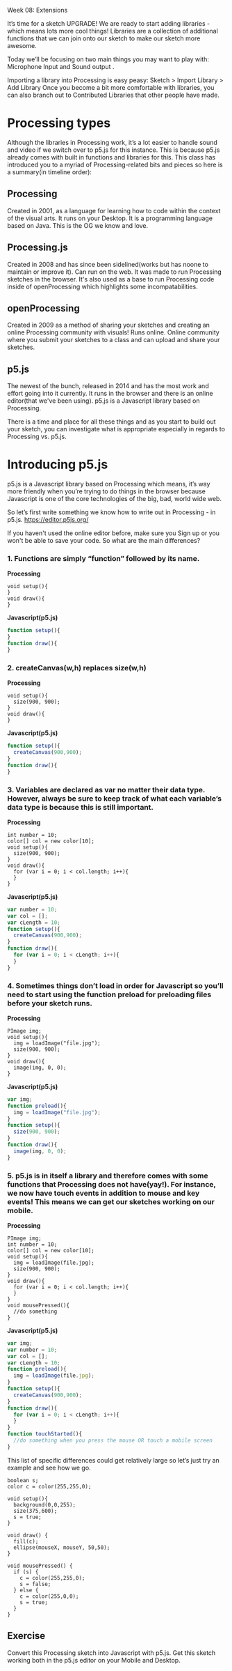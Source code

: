 Week 08: Extensions

It’s time for a sketch UPGRADE! We are ready to start adding libraries - which means lots
more cool things! Libraries are a collection of additional functions that we can join onto our
sketch to make our sketch more awesome.

Today we’ll be focusing on two main things you may want to play with: Microphone Input
and Sound output .

Importing a library into Processing is easy peasy: Sketch > Import Library > Add Library
Once you become a bit more comfortable with libraries, you can also branch out to
Contributed Libraries that other people have made.

# Processing types

Although the libraries in Processing work, it’s a lot easier to handle sound and video if we
switch over to p5.js for this instance. This is because p5.js already comes with built in
functions and libraries for this. This class has introduced you to a myriad of
Processing-related bits and pieces so here is a summary(in timeline order):

## Processing
Created in 2001, as a language for learning how to code within the context of the visual arts.
It runs on your Desktop. It is a programming language based on Java. This is the OG we know and love.

## Processing.js
Created in 2008 and has since been sidelined(works but has noone to maintain or improve it). Can run on the web. It was made to run Processing sketches in the browser. It's also used as a base to run Processing code inside of openProcessing which highlights some incompatabilities.

## openProcessing
Created in 2009 as a method of sharing your sketches and creating an online Processing community with visuals! Runs online. Online community where you submit your sketches to a class and can upload and share your sketches.

## p5.js
The newest of the bunch, released in 2014 and has the most work and effort going into it currently. It runs in the browser and there is an online editor(that we've been using). p5.js is a Javascript library based on Processing.

There is a time and place for all these things and as you start to build out your sketch, you
can investigate what is appropriate especially in regards to Processing vs. p5.js.

# Introducing p5.js
p5.js is a Javascript library based on Processing which means, it’s way more friendly when
you’re trying to do things in the browser because Javascript is one of the core technologies
of the big, bad, world wide web.

So let’s first write something we know how to write out in Processing - in p5.js.
https://editor.p5js.org/

If you haven't used the online editor before, make sure you Sign up or you won't be able to save your code. So what are the main differences?

### 1. Functions are simply “function” followed by its name. 
**Processing**
```processing
void setup(){
}
void draw(){
}
```
**Javascript(p5.js)**
```javascript
function setup(){
}
function draw(){
}
```

### 2. createCanvas(w,h) replaces size(w,h)
**Processing**
```processing
void setup(){
  size(900, 900);
}
void draw(){
}
```
**Javascript(p5.js)**
```javascript
function setup(){
  createCanvas(900,900);
}
function draw(){
}
```

### 3. Variables are declared as var no matter their data type. However, always be sure to keep track of what each variable’s data type is because this is still important.
**Processing**
```processing
int number = 10;
color[] col = new color[10];
void setup(){
  size(900, 900);
}
void draw(){
  for (var i = 0; i < col.length; i++){
  }
}
```
**Javascript(p5.js)**
```javascript
var number = 10;
var col = [];
var cLength = 10;
function setup(){
  createCanvas(900,900);
}
function draw(){
  for (var i = 0; i < cLength; i++){
  }
}
```

### 4. Sometimes things don’t load in order for Javascript so you’ll need to start using the function preload for preloading files before your sketch runs.
**Processing**
```processing
PImage img;
void setup(){
  img = loadImage("file.jpg");
  size(900, 900);
}
void draw(){
  image(img, 0, 0);
}
```
**Javascript(p5.js)**
```javascript
var img;
function preload(){
  img = loadImage("file.jpg");
}
function setup(){
  size(900, 900);
}
function draw(){
  image(img, 0, 0);
}
```

### 5. p5.js is in itself a library and therefore comes with some functions that Processing does not have(yay!). For instance, we now have touch events in addition to mouse and key events! This means we can get our sketches working on our mobile.
**Processing**
```processing
PImage img;
int number = 10;
color[] col = new color[10];
void setup(){
  img = loadImage(file.jpg);
  size(900, 900);
}
void draw(){
  for (var i = 0; i < col.length; i++){
  }
}
void mousePressed(){
  //do something
}
```
**Javascript(p5.js)**
```javascript
var img;
var number = 10;
var col = [];
var cLength = 10;
function preload(){
  img = loadImage(file.jpg);
}
function setup(){
  createCanvas(900,900);
}
function draw(){
  for (var i = 0; i < cLength; i++){
  }
}
function touchStarted(){
  //do something when you press the mouse OR touch a mobile screen
}
```

This list of specific differences could get relatively large so let’s just try an example and see
how we go.

```processing
boolean s;
color c = color(255,255,0);

void setup(){
  background(0,0,255);
  size(375,600);
  s = true;
}

void draw() {
  fill(c);
  ellipse(mouseX, mouseY, 50,50);
}

void mousePressed() {
  if (s) {
    c = color(255,255,0);
    s = false;
  } else { 
    c = color(255,0,0);
    s = true;
  }
}
```
## Exercise
Convert this Processing sketch into Javascript with p5.js. Get this sketch working both in
the p5.js editor on your Mobile and Desktop.

